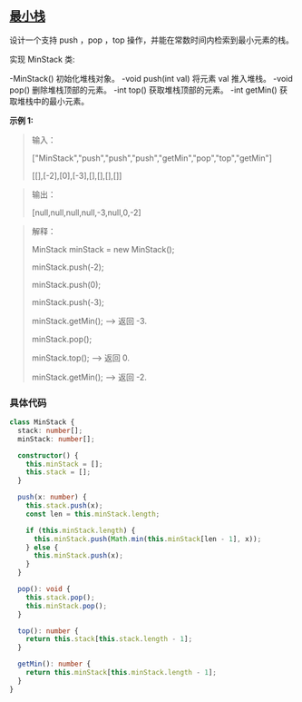 ## [最小栈](https://leetcode.cn/problems/min-stack/description/?envType=study-plan-v2&envId=top-interview-150)

设计一个支持 push ，pop ，top 操作，并能在常数时间内检索到最小元素的栈。

实现 MinStack 类:

-MinStack() 初始化堆栈对象。
-void push(int val) 将元素 val 推入堆栈。
-void pop() 删除堆栈顶部的元素。
-int top() 获取堆栈顶部的元素。
-int getMin() 获取堆栈中的最小元素。

**示例 1:**

> 输入：
>
> ["MinStack","push","push","push","getMin","pop","top","getMin"]
>
> [[],[-2],[0],[-3],[],[],[],[]]

> 输出：
>
> [null,null,null,null,-3,null,0,-2]

> 解释：
>
> MinStack minStack = new MinStack();
>
> minStack.push(-2);
>
> minStack.push(0);
>
> minStack.push(-3);
>
> minStack.getMin(); --> 返回 -3.
>
> minStack.pop();
>
> minStack.top(); --> 返回 0.
>
> minStack.getMin(); --> 返回 -2.

### 具体代码

```typescript
class MinStack {
  stack: number[];
  minStack: number[];

  constructor() {
    this.minStack = [];
    this.stack = [];
  }

  push(x: number) {
    this.stack.push(x);
    const len = this.minStack.length;

    if (this.minStack.length) {
      this.minStack.push(Math.min(this.minStack[len - 1], x));
    } else {
      this.minStack.push(x);
    }
  }

  pop(): void {
    this.stack.pop();
    this.minStack.pop();
  }

  top(): number {
    return this.stack[this.stack.length - 1];
  }

  getMin(): number {
    return this.minStack[this.minStack.length - 1];
  }
}
```
